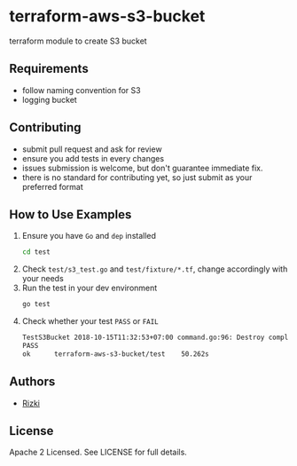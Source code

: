 # terraform-aws-s3-bucket
terraform module to create S3 bucket

Requirements
------------
- follow naming convention for S3
- logging bucket


Contributing
-------
- submit pull request and ask for review
- ensure you add tests in every changes
- issues submission is welcome, but don't guarantee immediate fix.
- there is no standard for contributing yet, so just submit as your preferred format

How to Use Examples
-------
1. Ensure you have `Go` and `dep` installed
   ```bash
   cd test
   ```
2. Check `test/s3_test.go` and `test/fixture/*.tf`, change accordingly with your needs
3. Run the test in your dev environment
   ```bash
   go test
   ```
4. Check whether your test `PASS` or `FAIL`
   ```bash
   TestS3Bucket 2018-10-15T11:32:53+07:00 command.go:96: Destroy complete! Resources: 7 destroyed.
   PASS
   ok      terraform-aws-s3-bucket/test    50.262s
   ```

Authors
-------

- [Rizki](https://github.com/rizkidoank)

License
-------

Apache 2 Licensed. See LICENSE for full details.